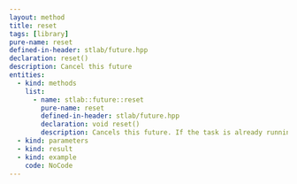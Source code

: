 ```yaml
---
layout: method
title: reset
tags: [library]
pure-name: reset
defined-in-header: stlab/future.hpp 
declaration: reset()
description: Cancel this future
entities:
  - kind: methods
    list:
      - name: stlab::future::reset
        pure-name: reset
        defined-in-header: stlab/future.hpp 
        declaration: void reset()
        description: Cancels this future. If the task is already running, its result will be abandoned and no subsequent continuation will be started.
  - kind: parameters
  - kind: result
  - kind: example
    code: NoCode
---
```


